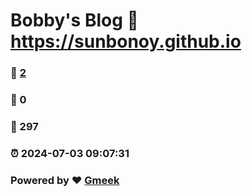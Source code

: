 # Bobby's Blog :link: https://sunbonoy.github.io 
### :page_facing_up: [2](https://sunbonoy.github.io/tag.html) 
### :speech_balloon: 0 
### :hibiscus: 297 
### :alarm_clock: 2024-07-03 09:07:31 
### Powered by :heart: [Gmeek](https://github.com/Meekdai/Gmeek)

